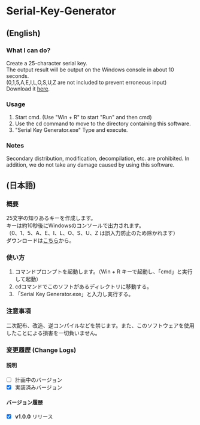 # Serial-Key-Generator
## (English)
### What I can do?
Create a 25-character serial key.  
The output result will be output on the Windows console in about 10 seconds.  
(0,1,5,A,E,I,L,O,S,U,Z are not included to prevent erroneous input)  
Download it [here](https://github.com/suiken-Developer/Serial-Key-Generator/releases).

### Usage
1. Start cmd. (Use "Win + R" to start "Run" and then cmd)  
2. Use the cd command to move to the directory containing this software.  
3. "Serial Key Generator.exe" Type and execute.  

### Notes
Secondary distribution, modification, decompilation, etc. are prohibited. In addition, we do not take any damage caused by using this software.  

## (日本語)
### 概要
25文字の知りあるキーを作成します。  
キーは約10秒後にWindowsのコンソールで出力されます。  
（0、1、5、A、E、I、L、O、S、U、Z は誤入力防止のため除かれます）  
ダウンロードは[こちら](https://github.com/suiken-Developer/Serial-Key-Generator/releases)から。

### 使い方
1. コマンドプロンプトを起動します。（Win + R キーで起動し、「cmd」と実行して起動）  
2. cdコマンドでこのソフトがあるディレクトリに移動する。  
3. 「Serial Key Generator.exe」と入力し実行する。

### 注意事項
二次配布、改造、逆コンパイルなどを禁じます。また、このソフトウェアを使用したことによる損害を一切負いません。

### 変更履歴 (Change Logs)
#### 説明
- [ ] 計画中のバージョン
- [x] 実装済みバージョン

#### バージョン履歴
- [x] **v1.0.0** リリース
